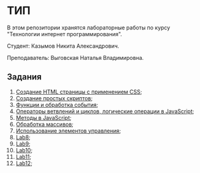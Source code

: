 # ТИП

В этом репозитории хранятся лабораторные работы по курсу "Технологии интернет программирования".

Студент:       Казымов Никита Александрович.

Преподаватель: Выговская Наталья Владимировна.

## Задания

1. [Создание HTML страницы с применением CSS](Lab1/README.md);
2. [Создание простых скриптов](Lab2/README.md);
3. [Функции и обработка события](Lab3/README.md);
4. [Операторы ветвлений и циклов, логические операции в JavaScript](Lab4/README.md);
5. [Методы в JavaScript](Lab5/README.md);
6. [Обработка массивов](Lab6/README.md);
7. [Использование элементов управления](Lab7/README.md);
8. [Lab8](Lab8/README.md);
9. [Lab9](Lab9/README.md);
10. [Lab10](Lab10/README.md);
11. [Lab11](Lab11/README.md);
12. [Lab12](Lab12/README.md);

